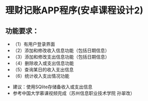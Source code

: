 # 理财记账APP程序(安卓课程设计2)
## 功能要求：
- （1）有用户登录界面
- （2）添加和修改收入信息功能（包括日期信息）
- （3）添加和修改支出信息功能（包括日期信息）
- （4）删除收入或支出信息功能
- （5）查询某日的收入支出信息
- （6）统计收入支出情况功能
* 建议：使用SQlite存储备收入或支出信息
* 参考中国大学慕课视频完成（苏州信息职业技术学院 孙翠改）
